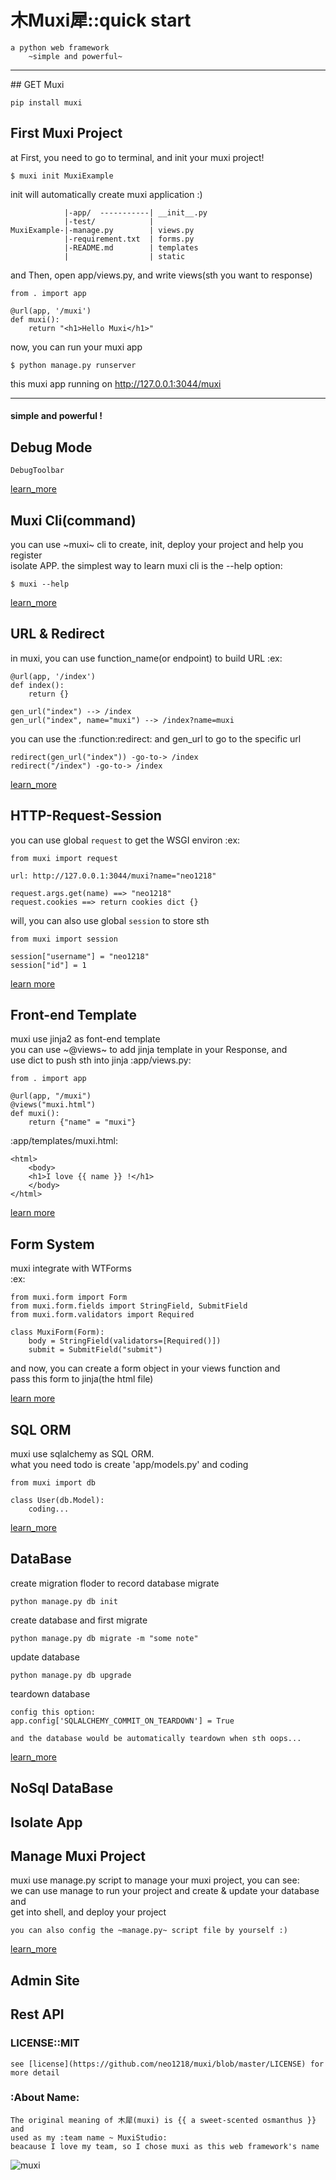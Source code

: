  木Muxi犀::quick start
==

	a python web framework
		~simple and powerful~

<hr/>
## GET Muxi

	pip install muxi

## First Muxi Project
at First, you need to go to terminal, and init your muxi project!

	$ muxi init MuxiExample

init will automatically create muxi application :) <br/>


                |-app/  -----------| __init__.py
                |-test/            |
	MuxiExample-|-manage.py        | views.py
                |-requirement.txt  | forms.py
                |-README.md        | templates
                |                  | static

and Then, open app/views.py, and write views(sth you want to response)

	from . import app

	@url(app, '/muxi')
	def muxi():
		return "<h1>Hello Muxi</h1>"

now, you can run your muxi app

	$ python manage.py runserver

this muxi app running on http://127.0.0.1:3044/muxi
<hr>

#### simple and  powerful !

## Debug Mode

	DebugToolbar

[learn_more]()

## Muxi Cli(command)
you can use ~muxi~ cli to create, init, deploy your project and help you register<br/>
isolate APP. the simplest way to learn muxi cli is the --help option:

	$ muxi --help

[learn_more]()

## URL & Redirect
in muxi, you can use function_name(or endpoint) to build URL
:ex:

	@url(app, '/index')
	def index():
		return {}

	gen_url("index") --> /index
	gen_url("index", name="muxi") --> /index?name=muxi

you can use the :function:redirect: and gen_url to go to the specific url

	redirect(gen_url("index")) -go-to-> /index
	redirect("/index") -go-to-> /index

[learn_more]()

## HTTP-Request-Session
you can use global <code>request</code> to get the WSGI environ
:ex:

	from muxi import request

	url: http://127.0.0.1:3044/muxi?name="neo1218"

	request.args.get(name) ==> "neo1218"
	request.cookies ==> return cookies dict {}

will, you can also use global <code>session</code> to store sth

	from muxi import session

	session["username"] = "neo1218"
	session["id"] = 1

[learn more](#)

## Front-end Template
muxi use jinja2 as font-end template <br/>
you can use ~@views~ to add jinja template in your Response, and <br/>
use dict to push sth into jinja
:app/views.py:

	from . import app

	@url(app, "/muxi")
	@views("muxi.html")
	def muxi():
		return {"name" = "muxi"}

:app/templates/muxi.html:

	<html>
		<body>
		<h1>I love {{ name }} !</h1>
		</body>
	</html>

[learn more]()

## Form System
muxi integrate with WTForms <br/>
:ex:

	from muxi.form import Form
	from muxi.form.fields import StringField, SubmitField
	from muxi.form.validators import Required

	class MuxiForm(Form):
		body = StringField(validators=[Required()])
		submit = SubmitField("submit")

and now, you can create a form object in your views function and <br/>
pass this form to jinja(the html file)

[learn more]()

## SQL ORM
muxi use sqlalchemy as SQL ORM. <br/>
what you need todo is create 'app/models.py' and coding

	from muxi import db

	class User(db.Model):
		coding...

[learn_more]()

## DataBase
create migration floder to record database migrate

	python manage.py db init

create database and first migrate

	python manage.py db migrate -m "some note"

update database

	python manage.py db upgrade

teardown database

	config this option:
	app.config['SQLALCHEMY_COMMIT_ON_TEARDOWN'] = True

	and the database would be automatically teardown when sth oops...

[learn_more]()

## NoSql DataBase

## Isolate App

## Manage Muxi Project
muxi use manage.py script to manage your muxi project, you can see:<br/>
we can use manage to run your project and create & update your database and<br/>
get into shell, and deploy your project

	you can also config the ~manage.py~ script file by yourself :)

[learn_more]()

## Admin Site

## Rest API

### LICENSE::MIT

	see [license](https://github.com/neo1218/muxi/blob/master/LICENSE) for more detail

### :About Name:

	The original meaning of 木犀(muxi) is {{ a sweet-scented osmanthus }} and
	used as my :team name ~ MuxiStudio:
	beacause I love my team, so I chose muxi as this web framework's name

![muxi](http://7xj431.com1.z0.glb.clouddn.com/slogan_bg.png)

